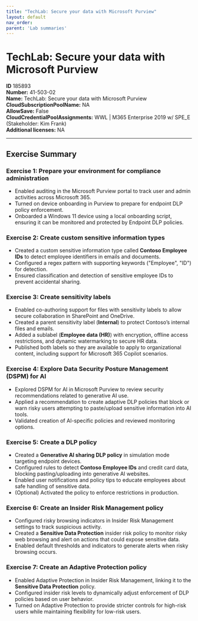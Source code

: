```yaml
---
title: "TechLab: Secure your data with Microsoft Purview"
layout: default
nav_order:
parent: 'Lab summaries'
---
```


# TechLab: Secure your data with Microsoft Purview

**ID** 185893  
**Number:** 41-503-02  
**Name:** TechLab: Secure your data with Microsoft Purview
**CloudSubscriptionPoolName:** NA  
**AllowSave:** False  
**CloudCredentialPoolAssignments:** WWL | M365 Enterprise 2019 w/ SPE_E (Stakeholder: Kim Frank)  
**Additional licenses:** NA  

---

## Exercise Summary

### Exercise 1: Prepare your environment for compliance administration
- Enabled auditing in the Microsoft Purview portal to track user and admin activities across Microsoft 365.
- Turned on device onboarding in Purview to prepare for endpoint DLP policy enforcement.
- Onboarded a Windows 11 device using a local onboarding script, ensuring it can be monitored and protected by Endpoint DLP policies.

### Exercise 2: Create custom sensitive information types
- Created a custom sensitive information type called **Contoso Employee IDs** to detect employee identifiers in emails and documents.
- Configured a regex pattern with supporting keywords ("Employee", "ID") for detection.
- Ensured classification and detection of sensitive employee IDs to prevent accidental sharing.

### Exercise 3: Create sensitivity labels
- Enabled co-authoring support for files with sensitivity labels to allow secure collaboration in SharePoint and OneDrive.
- Created a parent sensitivity label (**Internal**) to protect Contoso’s internal files and emails.
- Added a sublabel (**Employee data (HR)**) with encryption, offline access restrictions, and dynamic watermarking to secure HR data.
- Published both labels so they are available to apply to organizational content, including support for Microsoft 365 Copilot scenarios.

### Exercise 4: Explore Data Security Posture Management (DSPM) for AI
- Explored DSPM for AI in Microsoft Purview to review security recommendations related to generative AI use.
- Applied a recommendation to create adaptive DLP policies that block or warn risky users attempting to paste/upload sensitive information into AI tools.
- Validated creation of AI-specific policies and reviewed monitoring options.

### Exercise 5: Create a DLP policy
- Created a **Generative AI sharing DLP policy** in simulation mode targeting endpoint devices.
- Configured rules to detect **Contoso Employee IDs** and credit card data, blocking pasting/uploading into generative AI websites.
- Enabled user notifications and policy tips to educate employees about safe handling of sensitive data.
- (Optional) Activated the policy to enforce restrictions in production.

### Exercise 6: Create an Insider Risk Management policy
- Configured risky browsing indicators in Insider Risk Management settings to track suspicious activity.
- Created a **Sensitive Data Protection** insider risk policy to monitor risky web browsing and alert on actions that could expose sensitive data.
- Enabled default thresholds and indicators to generate alerts when risky browsing occurs.

### Exercise 7: Create an Adaptive Protection policy
- Enabled Adaptive Protection in Insider Risk Management, linking it to the **Sensitive Data Protection** policy.
- Configured insider risk levels to dynamically adjust enforcement of DLP policies based on user behavior.
- Turned on Adaptive Protection to provide stricter controls for high-risk users while maintaining flexibility for low-risk users.
